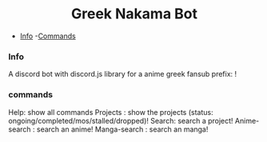 <h1 align="center">Greek Nakama Bot</h1>

- [Info](#info)
  -[Commands](#commands)

### Info
A discord bot with discord.js library for a anime greek fansub
prefix: !

### commands 
Help: show all commands
Projects <status>: show the projects (status: ongoing/completed/mos/stalled/dropped)!
Search: search a project!
Anime-search <name>: search an anime!
Manga-search <name>: search an manga!

